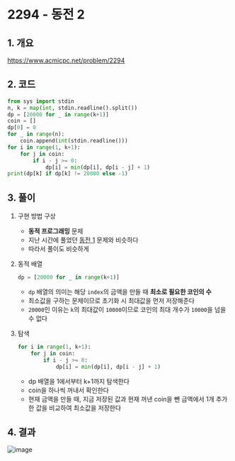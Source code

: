 # 2294 - 동전 2

## 1. 개요

https://www.acmicpc.net/problem/2294

## 2. 코드

```python
from sys import stdin
n, k = map(int, stdin.readline().split())
dp = [20000 for _ in range(k+1)]
coin = []
dp[0] = 0
for _ in range(n):
    coin.append(int(stdin.readline()))
for i in range(1, k+1):
    for j in coin:
        if i - j >= 0:
            dp[i] = min(dp[i], dp[i - j] + 1)
print(dp[k] if dp[k] != 20000 else -1)
```

## 3. 풀이

1. 구현 방법 구상

    - **동적 프로그래밍** 문제
    - 지난 시간에 풀었던 [동전 1](https://www.acmicpc.net/problem/2293) 문제와 비슷하다
    - 따라서 풀이도 비슷하게

2. 동적 배열

    ```python
    dp = [20000 for _ in range(k+1)]
    ```
    - `dp` 배열의 의미는 해당 `index`의 금액을 만들 때 **최소로 필요한 코인의 수**
    - 최소값을 구하는 문제이므로 초기화 시 최대값을 먼저 저장해준다
    - `20000`인 이유는 `k`의 최대값이 `10000`이므로 코인의 최대 개수가 `10000`을 넘을 수 없다

3. 탐색

    ```python
    for i in range(1, k+1):
        for j in coin:
            if i - j >= 0:
                dp[i] = min(dp[i], dp[i - j] + 1)
    ```
    - dp 배열을 1에서부터 k+1까지 탐색한다
    - coin을 하나씩 꺼내서 확인한다
    - 현재 금액을 만들 때, 지금 저장된 값과 현재 꺼낸 coin을 뺀 금액에서 1개 추가한 값을 비교하여 최소값을 저장한다

## 4. 결과
![image](https://user-images.githubusercontent.com/29600820/91955229-d628af80-ed3d-11ea-992d-65d3dad339e8.png)